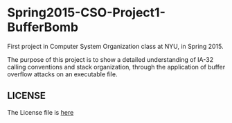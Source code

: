 # Spring2015-CSO-Project1-BufferBomb
First project in Computer System Organization class at NYU, in Spring 2015.

The purpose of this project is to show a detailed understanding of IA-32 calling conventions and stack organization,
through the application of buffer overflow attacks on an executable file.

## LICENSE
The License file is [here](LICENSE.md)

